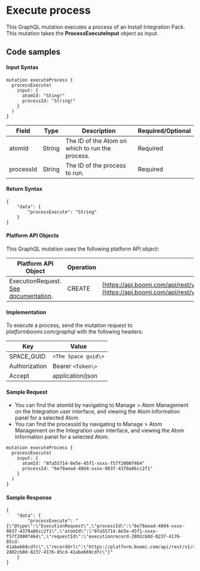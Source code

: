 # Execute process 

<head>
  <meta name="guidename" content="Spaces"/>
  <meta name="context" content="GUID-15a7de51-0cc6-4351-b761-4dd114cea2e7"/>
</head>

This GraphQL mutation executes a process of an Install Integration Pack. This mutation takes the **ProcessExecuteInput** object as input.

## Code samples 

#### Input Syntax

``` {#codeblock_sqt_zys_zxb}
mutation executeProcess {
  processExecute(
    input: {
      atomId: "Sting!"
      processId: "String!"
    }
  )
}

```

|Field|Type|Description|Required/Optional|
|-----|----|-----------|-----------------|
|atomId|String|The ID of the Atom on which to run the process.|Required|
|processId|String|The ID of the process to run.|Required|

#### Return Syntax

``` {#codeblock_pnr_hzs_zxb}
{
    "data": {
        "processExecute": "String"
    }
}

```

#### Platform API Objects

This GraphQL mutation uses the following platform API object:

|**Platform API Object**|Operation|URL|
|-----------------------|---------|---|
|ExecutionRequest. [See documentation](https://developer.boomi.com/api/platformapi#tag/ExecutionRequest).|CREATE|[https://api.boomi.com/api/rest/v1/%3CaccountID%3EExecutionRequest](https://api.boomi.com/api/rest/v1/%3CaccountID%3EExecutionRequest)|

#### Implementation

To execute a process, send the mutation request to *platformboomi.com/graphql* with the following headers:

|Key|Value|
|---|-----|
|SPACE\_GUID|`<The Space guid\>`|
|Authorization|Bearer `<Token\>`|
|Accept|application/json|

#### Sample Request

-   You can find the atomId by navigating to Manage \> Atom Management on the Integration user interface, and viewing the Atom Information panel for a selected Atom.
-   You can find the processId by navigating to Manage \> Atom Management on the Integration user interface, and viewing the Atom Information panel for a selected Atom.

``` {#codeblock_bbx_szs_zxb}
mutation executeProcess {
  processExecute(
    input: {
      atomId: "8fa55714-8e5e-45f1-xxxx-f57f2000f464"
      processId: "6e79aead-40d4-xxxx-9037-4370a86cc2f1"
    }
  )
}

```

#### Sample Response

``` {#codeblock_pfl_5zs_zxb}
{
    "data": {
        "processExecute": "{\"@type\":\"ExecutionRequest\",\"processId\":\"6e79aead-40d4-xxxx-9037-4370a86cc2f1\",\"atomId\":\"8fa55714-8e5e-45f1-xxxx-f57f2000f464\",\"requestId\":\"executionrecord-2802cb0d-8237-4176-85cd-41abe669cdfc\",\"recordUrl\":\"https://platform.boomi.com/api/rest/v1/<account_ID>/ExecutionRecord/async/executionrecord-2802cb0d-8237-4176-85cd-41abe669cdfc\"}"
    }
}


```